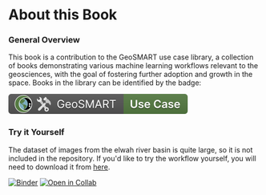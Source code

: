 # About this Book

### General Overview

This book is a contribution to the GeoSMART use case library, a collection of books demonstrating various machine learning workflows relevant to the geosciences, with the goal of fostering further adoption and growth in the space. Books in the library can be identified by the badge:

[![GeoSMART Use Case](img/use_case_badge.svg)](https://geo-smart.github.io/usecases)

### Try it Yourself

The dataset of images from the elwah river basin is quite large, so it is not included in the repository. If you'd like to try the workflow yourself, you will need to download it from [here](https://www.dropbox.com/s/qkr9712m8jt3zft/AirborneData.mat?dl=0).

[![Binder](https://mybinder.org/badge_logo.svg)](https://mybinder.org/v2/gh/StefanTodoran/elwah_dataset_realignment/HEAD)
[![Open in Collab](https://colab.research.google.com/assets/colab-badge.svg)](https://colab.research.google.com/github/StefanTodoran/elwah_dataset_realignment)